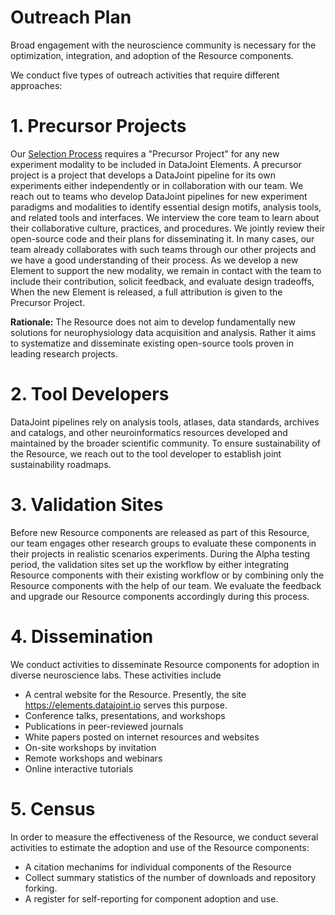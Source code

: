 # Outreach Plan

Broad engagement with the neuroscience community is necessary for the optimization, integration, and adoption of the Resource components. 

We conduct five types of outreach activities that require different approaches:

# 1. Precursor Projects
Our [Selection Process](selection.md) requires a "Precursor Project" for any new experiment modality to be included in DataJoint Elements.
A precursor project is a project that develops a DataJoint pipeline for its own experiments either independently or in collaboration with our team. 
We reach out to teams who develop DataJoint pipelines for new experiment paradigms and modalities to identify essential design motifs, analysis tools, and related tools and interfaces. 
We interview the core team to learn about their collaborative culture, practices, and procedures. 
We jointly review their open-source code and their plans for disseminating it.
In many cases, our team already collaborates with such teams through our other projects and we have a good understanding of their process. 
As we develop a new Element to support the new modality, we remain in contact with the team to include their contribution, solicit feedback, and evaluate design tradeoffs,  
When the new Element is released, a full attribution is given to the Precursor Project.

**Rationale:** The Resource does not aim to develop fundamentally new solutions for neurophysiology data acquisition and analysis. Rather it aims to systematize and disseminate existing open-source tools proven in leading research projects.

# 2. Tool Developers
DataJoint pipelines rely on analysis tools, atlases, data standards, archives and catalogs, and other neuroinformatics resources developed and maintained by the broader scientific community.
To ensure sustainability of the Resource, we reach out to the tool developer to establish joint sustainability roadmaps.

# 3. Validation Sites
Before new Resource components are released as part of this Resource, our team engages other research groups to evaluate these components in their projects in realistic scenarios  experiments.  During the Alpha testing period, the validation sites set up the workflow by either integrating Resource components with their existing workflow or by combining only the Resource components with the help of our team. We evaluate the feedback and upgrade our Resource components accordingly during this process.

# 4. Dissemination
We conduct activities to disseminate Resource components for adoption in diverse neuroscience labs. These activities include

* A central website for the Resource. Presently, the site https://elements.datajoint.io serves this purpose.
* Conference talks, presentations, and workshops
* Publications in peer-reviewed journals 
* White papers posted on internet resources and websites
* On-site workshops by invitation 
* Remote workshops and webinars
* Online interactive tutorials 

# 5. Census
In order to measure the effectiveness of the Resource, we conduct several activities to estimate the adoption and use of the Resource components:

* A citation mechanims for individual components of the Resource
* Collect summary statistics of the number of downloads and repository forking. 
* A register for self-reporting for component adoption and use.
 
